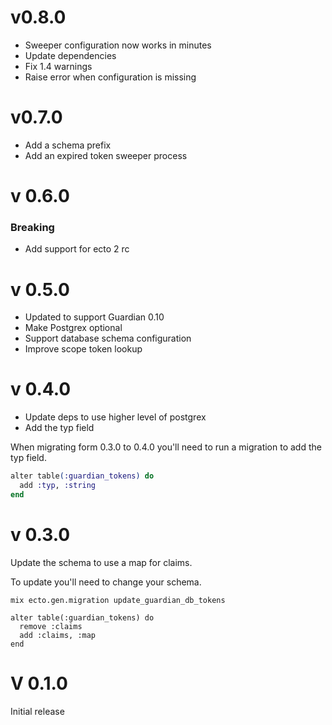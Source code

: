 # v0.8.0

* Sweeper configuration now works in minutes
* Update dependencies
* Fix 1.4 warnings
* Raise error when configuration is missing

# v0.7.0

* Add a schema prefix
* Add an expired token sweeper process

# v 0.6.0

### Breaking

* Add support for ecto 2 rc

# v 0.5.0

* Updated to support Guardian 0.10
* Make Postgrex optional
* Support database schema configuration
* Improve scope token lookup

# v 0.4.0

* Update deps to use higher level of postgrex
* Add the typ field

When migrating form 0.3.0 to 0.4.0 you'll need to run a migration to add the typ
field.

```elixir
alter table(:guardian_tokens) do
  add :typ, :string
end
```

# v 0.3.0

Update the schema to use a map for claims.

To update you'll need to change your schema.

```
mix ecto.gen.migration update_guardian_db_tokens

alter table(:guardian_tokens) do
  remove :claims
  add :claims, :map
end
```

# V 0.1.0

Initial release
